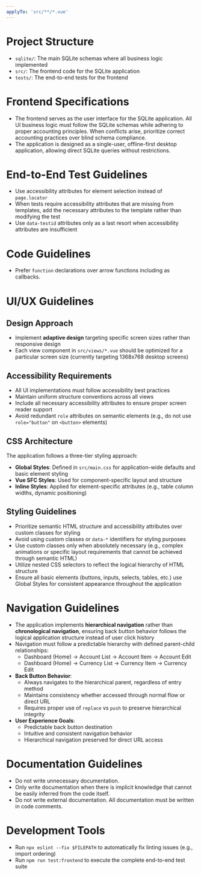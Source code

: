 ```yaml
---
applyTo: 'src/**/*.vue'
---
```


# Project Structure
- `sqlite/`: The main SQLite schemas where all business logic implemented
- `src/`: The frontend code for the SQLite application
- `tests/`: The end-to-end tests for the frontend

# Frontend Specifications
- The frontend serves as the user interface for the SQLite application. All UI business logic must follow the SQLite schemas while adhering to proper accounting principles. When conflicts arise, prioritize correct accounting practices over blind schema compliance.
- The application is designed as a single-user, offline-first desktop application, allowing direct SQLite queries without restrictions.

# End-to-End Test Guidelines
- Use accessibility attributes for element selection instead of `page.locator`
- When tests require accessibility attributes that are missing from templates, add the necessary attributes to the template rather than modifying the test
- Use `data-testid` attributes only as a last resort when accessibility attributes are insufficient

# Code Guidelines
- Prefer `function` declarations over arrow functions including as callbacks.

# UI/UX Guidelines

## Design Approach
- Implement **adaptive design** targeting specific screen sizes rather than responsive design
- Each view component in `src/views/*.vue` should be optimized for a particular screen size (currently targeting 1368x768 desktop screens)

## Accessibility Requirements
- All UI implementations must follow accessibility best practices
- Maintain uniform structure conventions across all views
- Include all necessary accessibility attributes to ensure proper screen reader support
- Avoid redundant `role` attributes on semantic elements (e.g., do not use `role="button"` on `<button>` elements)

## CSS Architecture
The application follows a three-tier styling approach:
- **Global Styles**: Defined in `src/main.css` for application-wide defaults and basic element styling
- **Vue SFC Styles**: Used for component-specific layout and structure
- **Inline Styles**: Applied for element-specific attributes (e.g., table column widths, dynamic positioning)

## Styling Guidelines
- Prioritize semantic HTML structure and accessibility attributes over custom classes for styling
- Avoid using custom classes or `data-*` identifiers for styling purposes
- Use custom classes only when absolutely necessary (e.g., complex animations or specific layout requirements that cannot be achieved through semantic HTML)
- Utilize nested CSS selectors to reflect the logical hierarchy of HTML structure
- Ensure all basic elements (buttons, inputs, selects, tables, etc.) use Global Styles for consistent appearance throughout the application

# Navigation Guidelines
- The application implements **hierarchical navigation** rather than **chronological navigation**, ensuring back button behavior follows the logical application structure instead of user click history
- Navigation must follow a predictable hierarchy with defined parent-child relationships:
  - Dashboard (Home) → Account List → Account Item → Account Edit
  - Dashboard (Home) → Currency List → Currency Item → Currency Edit
- **Back Button Behavior**:
  - Always navigates to the hierarchical parent, regardless of entry method
  - Maintains consistency whether accessed through normal flow or direct URL
  - Requires proper use of `replace` vs `push` to preserve hierarchical integrity
- **User Experience Goals**:
  - Predictable back button destination
  - Intuitive and consistent navigation behavior
  - Hierarchical navigation preserved for direct URL access

# Documentation Guidelines
- Do not write unnecessary documentation.
- Only write documentation when there is implicit knowledge that cannot be easily inferred from the code itself.
- Do not write external documentation. All documentation must be written in code comments.

# Development Tools
- Run `npx eslint --fix $FILEPATH` to automatically fix linting issues (e.g., import ordering)
- Run `npm run test:frontend` to execute the complete end-to-end test suite
